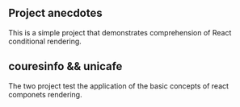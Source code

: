 ## Project anecdotes

This is a simple project that demonstrates comprehension of React conditional rendering.

## couresinfo && unicafe

The two project test the application of the basic concepts of react componets rendering.

